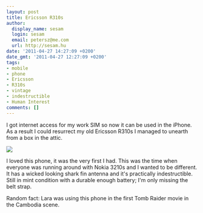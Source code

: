 ```yaml
---
layout: post
title: Ericsson R310s
author:
  display_name: sesam
  login: sesam
  email: petersz@me.com
  url: http://sesam.hu
date: '2011-04-27 14:27:09 +0200'
date_gmt: '2011-04-27 12:27:09 +0200'
tags:
- mobile
- phone
- Ericsson
- R310s
- vintage
- indestructible
- Human Interest
comments: []
---
```


I got internet access for my work SIM so now it can be used in the iPhone. As a result I could resurrect my old Ericsson R310s I managed to unearth from a box in the attic.

[![](http://sesam.hu/wp-content/uploads/2011/04/ericsson-r310s.jpg)](http://sesam.hu/wp-content/uploads/2011/04/ericsson-r310s.jpg)

I loved this phone, it was the very first I had. This was the time when everyone was running around with Nokia 3210s and I wanted to be different. It has a wicked looking shark fin antenna and it's practically indestructible. Still in mint condition with a durable enough battery; I'm only missing the belt strap.

Random fact: Lara was using this phone in the first Tomb Raider movie in the Cambodia scene.
